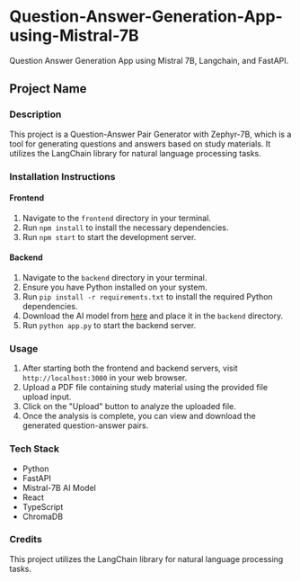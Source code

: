 # Question-Answer-Generation-App-using-Mistral-7B
Question Answer Generation App using Mistral 7B, Langchain, and FastAPI.


## Project Name

### Description
This project is a Question-Answer Pair Generator with Zephyr-7B, which is a tool for generating questions and answers based on study materials. It utilizes the LangChain library for natural language processing tasks.

### Installation Instructions

#### Frontend
1. Navigate to the `frontend` directory in your terminal.
2. Run `npm install` to install the necessary dependencies.
3. Run `npm start` to start the development server.

#### Backend
1. Navigate to the `backend` directory in your terminal.
2. Ensure you have Python installed on your system.
3. Run `pip install -r requirements.txt` to install the required Python dependencies.
4. Download the AI model from [here](https://huggingface.co/TheBloke/Mistral-7B-Instruct-v0.1-GGUF/blob/main/mistral-7b-instruct-v0.1.Q4_K_S.gguf) and place it in the `backend` directory.
5. Run `python app.py` to start the backend server.

### Usage
1. After starting both the frontend and backend servers, visit `http://localhost:3000` in your web browser.
2. Upload a PDF file containing study material using the provided file upload input.
3. Click on the "Upload" button to analyze the uploaded file.
4. Once the analysis is complete, you can view and download the generated question-answer pairs.


 ### Tech Stack
- Python
- FastAPI
- Mistral-7B AI Model
- React
- TypeScript
- ChromaDB

### Credits
This project utilizes the LangChain library for natural language processing tasks.


